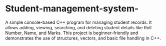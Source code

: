 # Student-management-system-
A simple console-based C++ program for managing student records.   It allows adding, viewing, searching, and deleting student details like Roll Number, Name, and Marks.   This project is beginner-friendly and demonstrates the use of structures, vectors, and basic file handling in C++.  
